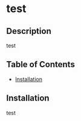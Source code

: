 # test
## Description 

test 

## Table of Contents 

- [Installation](#installation) 

## Installation 

test